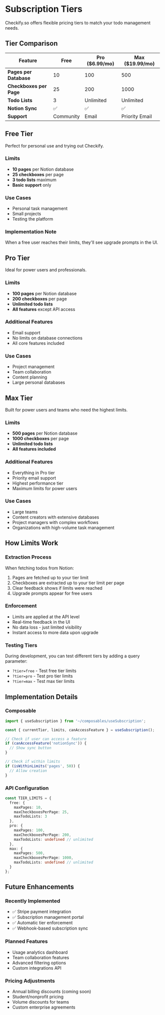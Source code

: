 # Subscription Tiers

Checkify.so offers flexible pricing tiers to match your todo management needs.

## Tier Comparison

| Feature | Free | Pro ($6.99/mo) | Max ($19.99/mo) |
|---------|------|----------------|------------------|
| **Pages per Database** | 10 | 100 | 500 |
| **Checkboxes per Page** | 25 | 200 | 1000 |
| **Todo Lists** | 3 | Unlimited | Unlimited |
| **Notion Sync** | ✅ | ✅ | ✅ |
| **Support** | Community | Email | Priority Email |

## Free Tier

Perfect for personal use and trying out Checkify.

### Limits
- **10 pages** per Notion database
- **25 checkboxes** per page
- **3 todo lists** maximum
- **Basic support** only

### Use Cases
- Personal task management
- Small projects
- Testing the platform

### Implementation Note
When a free user reaches their limits, they'll see upgrade prompts in the UI.

## Pro Tier

Ideal for power users and professionals.

### Limits
- **100 pages** per Notion database
- **200 checkboxes** per page
- **Unlimited todo lists**
- **All features** except API access

### Additional Features
- Email support
- No limits on database connections
- All core features included

### Use Cases
- Project management
- Team collaboration
- Content planning
- Large personal databases

## Max Tier

Built for power users and teams who need the highest limits.

### Limits
- **500 pages** per Notion database
- **1000 checkboxes** per page
- **Unlimited todo lists**
- **All features included**

### Additional Features
- Everything in Pro tier
- Priority email support
- Highest performance tier
- Maximum limits for power users

### Use Cases
- Large teams
- Content creators with extensive databases
- Project managers with complex workflows
- Organizations with high-volume task management

## How Limits Work

### Extraction Process
When fetching todos from Notion:
1. Pages are fetched up to your tier limit
2. Checkboxes are extracted up to your tier limit per page
3. Clear feedback shows if limits were reached
4. Upgrade prompts appear for free users

### Enforcement
- Limits are applied at the API level
- Real-time feedback in the UI
- No data loss - just limited visibility
- Instant access to more data upon upgrade

### Testing Tiers
During development, you can test different tiers by adding a query parameter:
- `?tier=free` - Test free tier limits
- `?tier=pro` - Test pro tier limits
- `?tier=max` - Test max tier limits

## Implementation Details

### Composable
```typescript
import { useSubscription } from '~/composables/useSubscription';

const { currentTier, limits, canAccessFeature } = useSubscription();

// Check if user can access a feature
if (canAccessFeature('notionSync')) {
  // Show sync button
}

// Check if within limits
if (isWithinLimits('pages', 50)) {
  // Allow creation
}
```

### API Configuration
```typescript
const TIER_LIMITS = {
  free: {
    maxPages: 10,
    maxCheckboxesPerPage: 25,
    maxTodoLists: 3
  },
  pro: {
    maxPages: 100,
    maxCheckboxesPerPage: 200,
    maxTodoLists: undefined // unlimited
  },
  max: {
    maxPages: 500,
    maxCheckboxesPerPage: 1000,
    maxTodoLists: undefined // unlimited
  }
};
```

## Future Enhancements

### Recently Implemented
- ✅ Stripe payment integration
- ✅ Subscription management portal
- ✅ Automatic tier enforcement
- ✅ Webhook-based subscription sync

### Planned Features
- Usage analytics dashboard
- Team collaboration features
- Advanced filtering options
- Custom integrations API

### Pricing Adjustments
- Annual billing discounts (coming soon)
- Student/nonprofit pricing
- Volume discounts for teams
- Custom enterprise agreements